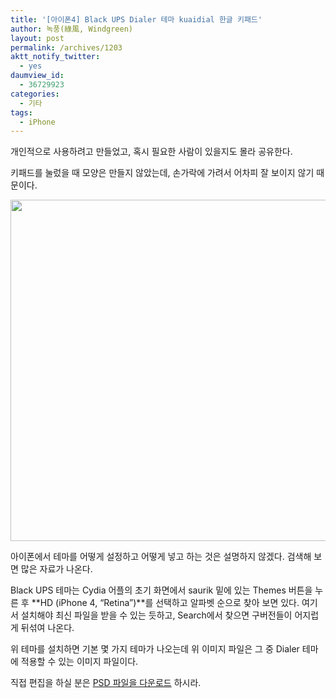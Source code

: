 ```yaml
---
title: '[아이폰4] Black UPS Dialer 테마 kuaidial 한글 키패드'
author: 녹풍(綠風, Windgreen)
layout: post
permalink: /archives/1203
aktt_notify_twitter:
  - yes
daumview_id:
  - 36729923
categories:
  - 기타
tags:
  - iPhone
---
```

개인적으로 사용하려고 만들었고, 혹시 필요한 사람이 있을지도 몰라 공유한다.

키패드를 눌렀을 때 모양은 만들지 않았는데, 손가락에 가려서 어차피 잘 보이지 않기 때문이다.

<img class="aligncenter" src="https://dl.dropbox.com/u/15546257/blog/mytory/dialerkeypad%402x.png" alt="" width="640" height="546" />

아이폰에서 테마를 어떻게 설정하고 어떻게 넣고 하는 것은 설명하지 않겠다. 검색해 보면 많은 자료가 나온다.

Black UPS 테마는 Cydia 어플의 초기 화면에서 saurik 밑에 있는 Themes 버튼을 누른 후 **HD (iPhone 4, &#8220;Retina&#8221;)**를 선택하고 알파벳 순으로 찾아 보면 있다. 여기서 설치해야 최신 파일을 받을 수 있는 듯하고, Search에서 찾으면 구버전들이 어지럽게 뒤섞여 나온다.

위 테마를 설치하면 기본 몇 가지 테마가 나오는데 위 이미지 파일은 그 중 Dialer 테마에 적용할 수 있는 이미지 파일이다.

직접 편집을 하실 분은 [PSD 파일을 다운로드][1] 하시라.

 [1]: https://docs.google.com/open?id=0B1y-xjZYE3AqMTZkYTJmNTYtYzQ5NC00MWIyLTg3YTYtNzEyMzE1M2UzNzgw